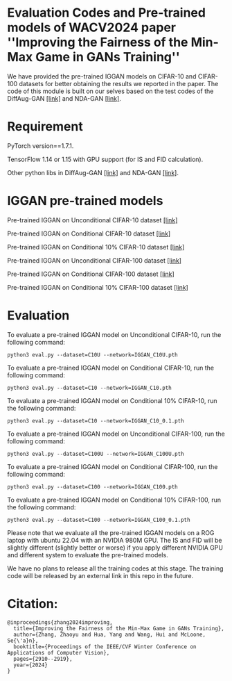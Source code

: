 # Evaluation Codes and Pre-trained models of WACV2024 paper ''Improving the Fairness of the Min-Max Game in GANs Training''

We have provided the pre-trained IGGAN models on CIFAR-10 and CIFAR-100 datasets for better obtaining the results we reported in the paper. The code of this module is built on our selves based on the test codes of the DiffAug-GAN [[link]](https://github.com/mit-han-lab/data-efficient-gans) and NDA-GAN [[link]](https://github.com/ermongroup/NDA). 

# Requirement

PyTorch version==1.7.1.

TensorFlow 1.14 or 1.15 with GPU support (for IS and FID calculation).

Other python libs in DiffAug-GAN [[link]](https://github.com/mit-han-lab/data-efficient-gans) and NDA-GAN [[link]](https://github.com/ermongroup/NDA).


# IGGAN pre-trained models

Pre-trained IGGAN on Unconditional CIFAR-10 dataset [[link]](https://drive.google.com/file/d/1Qscbpb5hiXxmQ_6NrWSCMSU8WjO4sZ1l/view?usp=sharing)

Pre-trained IGGAN on Conditional CIFAR-10 dataset [[link]](https://drive.google.com/file/d/111HomJr-hFHRleP1OFMIGCCx4-I7fZhu/view?usp=sharing) 

Pre-trained IGGAN on Conditional 10% CIFAR-10 dataset [[link]](https://drive.google.com/file/d/191glBA2nS9HLBIT_ah2moWABS204ezHw/view?usp=sharing)

Pre-trained IGGAN on Unconditional CIFAR-100 dataset [[link]](https://drive.google.com/file/d/1DjyPujEf5XAuY7-zJYykCl35CpIu771W/view?usp=sharing)

Pre-trained IGGAN on Conditional CIFAR-100 dataset [[link]](https://drive.google.com/file/d/1AerOct_0j0rSRr68k5rSN2C2Oxx6jBSy/view?usp=sharing)

Pre-trained IGGAN on Conditional 10% CIFAR-100 dataset [[link]](https://drive.google.com/file/d/1HeTEM_kBsZ0pOlPsVMgpOvErxHfWjIJI/view?usp=sharing)

# Evaluation

To evaluate a pre-trained IGGAN model on Unconditional CIFAR-10, run the following command:
```
python3 eval.py --dataset=C10U --network=IGGAN_C10U.pth
```

To evaluate a pre-trained IGGAN model on Conditional CIFAR-10, run the following command:
```
python3 eval.py --dataset=C10 --network=IGGAN_C10.pth
```

To evaluate a pre-trained IGGAN model on Conditional 10% CIFAR-10, run the following command:
```
python3 eval.py --dataset=C10 --network=IGGAN_C10_0.1.pth
```

To evaluate a pre-trained IGGAN model on Unconditional CIFAR-100, run the following command:
```
python3 eval.py --dataset=C100U --network=IGGAN_C100U.pth
```

To evaluate a pre-trained IGGAN model on Conditional CIFAR-100, run the following command:
```
python3 eval.py --dataset=C100 --network=IGGAN_C100.pth
```

To evaluate a pre-trained IGGAN model on Conditional 10% CIFAR-100, run the following command:
```
python3 eval.py --dataset=C100 --network=IGGAN_C100_0.1.pth
```

Please note that we evaluate all the pre-trained IGGAN models on a ROG laptop with ubuntu 22.04 with an NVIDIA 980M GPU. The IS and FID will be slightly different (slightly better or worse) if you apply different NVIDIA GPU and different system to evaluate the pre-trained models.

We have no plans to release all the training codes at this stage. The training code will be released by an external link in this repo in the future.


# Citation:
```
@inproceedings{zhang2024improving,
  title={Improving the Fairness of the Min-Max Game in GANs Training},
  author={Zhang, Zhaoyu and Hua, Yang and Wang, Hui and McLoone, Se{\'a}n},
  booktitle={Proceedings of the IEEE/CVF Winter Conference on Applications of Computer Vision},
  pages={2910--2919},
  year={2024}
}
```



